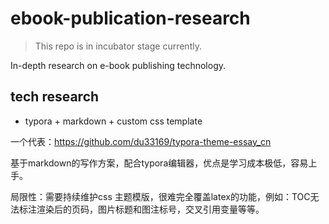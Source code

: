# ebook-publication-research
> This repo is in incubator stage currently.

In-depth research on e-book publishing technology.

## tech research
- typora + markdown + custom css template

一个代表：https://github.com/du33169/typora-theme-essay_cn

基于markdown的写作方案，配合typora编辑器，优点是学习成本极低，容易上手。

局限性：需要持续维护css 主题模版，很难完全覆盖latex的功能，例如：TOC无法标注渲染后的页码，图片标题和图注标号，交叉引用变量等等。
